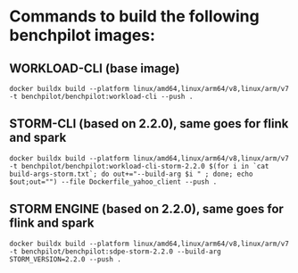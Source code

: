 # Commands to build the following benchpilot images:

## WORKLOAD-CLI (base image)
```
docker buildx build --platform linux/amd64,linux/arm64/v8,linux/arm/v7 -t benchpilot/benchpilot:workload-cli --push .
```

## STORM-CLI (based on 2.2.0), same goes for flink and spark
```
docker buildx build --platform linux/amd64,linux/arm64/v8,linux/arm/v7 -t benchpilot/benchpilot:workload-cli-storm-2.2.0 $(for i in `cat build-args-storm.txt`; do out+="--build-arg $i " ; done; echo $out;out="") --file Dockerfile_yahoo_client --push .
```

## STORM ENGINE (based on 2.2.0), same goes for flink and spark
```
docker buildx build --platform linux/amd64,linux/arm64/v8,linux/arm/v7 -t benchpilot/benchpilot:sdpe-storm-2.2.0 --build-arg STORM_VERSION=2.2.0 --push .
```